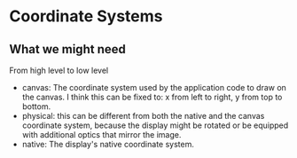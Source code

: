 Coordinate Systems
==

What we might need
-

From high level to low level
- canvas: The coordinate system used by the application code to draw on the canvas.
I think this can be fixed to: x from left to right, y from top to bottom.
- physical: this can be different from both the native and the canvas coordinate system,
because the display might be rotated or be equipped with additional optics that mirror the image.
- native: The display's native coordinate system.
